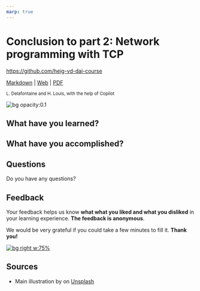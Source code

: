 ```yaml
---
marp: true
---
```


<!--
theme: gaia
size: 16:9
paginate: true
author: L. Delafontaine and H. Louis, with the help of Copilot
title: 'HEIG-VD DAI Course - Conclusion to part 2: Network programming with TCP'
description: 'Conclusion to part 2: Network programming with TCP for the DAI course at HEIG-VD, Switzerland'
url: https://heig-vd-dai-course.github.io/heig-vd-dai-course/15-conclusion-to-part-2/
footer: '**HEIG-VD** - DAI Course 2023-2024 - CC BY-SA 4.0'
style: |
    :root {
        --color-background: #fff;
        --color-foreground: #333;
        --color-highlight: #f96;
        --color-dimmed: #888;
        --color-headings: #7d8ca3;
    }
    blockquote {
        font-style: italic;
    }
    table {
        width: 100%;
    }
    th:first-child {
        width: 15%;
    }
    h1, h2, h3, h4, h5, h6 {
        color: var(--color-headings);
    }
    h2, h3, h4, h5, h6 {
        font-size: 1.5rem;
    }
    h1 a:link, h2 a:link, h3 a:link, h4 a:link, h5 a:link, h6 a:link {
        text-decoration: none;
    }
    section:not([class=lead]) > p, blockquote {
        text-align: justify;
        hyphens: auto;
    }
headingDivider: 4
-->

[markdown]:
  https://github.com/heig-vd-dai-course/heig-vd-dai-course/blob/main/15-conclusion-to-part-2/README.md
[web]:
  https://heig-vd-dai-course.github.io/heig-vd-dai-course/15-conclusion-to-part-2/
[pdf]:
  https://heig-vd-dai-course.github.io/heig-vd-dai-course/15-conclusion-to-part-2/15-conclusion-to-part-2.pdf
[video]: #
[feedback]:
  https://quickchart.io/qr?format=png&ecLevel=Q&size=400&margin=1&text=https://github.com/heig-vd-dai-course
[illustration]:
  https://images.unsplash.com/photo-1484417894907-623942c8ee29?fit=crop&h=720

# Conclusion to part 2: Network programming with TCP

<!--
_class: lead
_paginate: false
-->

<https://github.com/heig-vd-dai-course>

[Markdown][markdown] | [Web][web] |
[PDF][pdf]<!-- | [Video (in French)][video]-->

<small>L. Delafontaine and H. Louis, with the help of Copilot</small>

![bg opacity:0.1][illustration]

## What have you learned?

<!-- _class: lead -->

## What have you accomplished?

<!-- _class: lead -->

<!-- ## Evaluation -->

<!-- _class: lead -->

<!--
All previous evaluations are available in the
[`archives`](https://github.com/heig-vd-dai-course/heig-vd-dai-course/tree/main/00-evaluation-and-exam-archives)
folder of the course repository.
-->

## Questions

<!-- _class: lead -->

Do you have any questions?

## Feedback

Your feedback helps us know **what what you liked and what you disliked** in
your learning experience. **The feedback is anonymous**.

We would be very grateful if you could take a few minutes to fill it. **Thank
you!**

[![bg right w:75%][feedback]][feedback]

## Sources

- Main illustration by []() on [Unsplash]()
